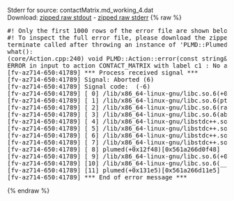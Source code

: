 Stderr for source:  contactMatrix.md_working_4.dat   
Download: [zipped raw stdout](contactMatrix.md_working_4.dat.plumed.stdout.txt.zip) - [zipped raw stderr](contactMatrix.md_working_4.dat.plumed.stderr.txt.zip) 
{% raw %}
<pre>
#! Only the first 1000 rows of the error file are shown below
#! To inspect the full error file, please download the zipped raw stderr file above
terminate called after throwing an instance of 'PLMD::Plumed::ExceptionError'
what():
(core/Action.cpp:240) void PLMD::Action::error(const string&) const
ERROR in input to action CONTACT_MATRIX with label c1 : No atoms have been read in
[fv-az714-650:41789] *** Process received signal ***
[fv-az714-650:41789] Signal: Aborted (6)
[fv-az714-650:41789] Signal code:  (-6)
[fv-az714-650:41789] [ 0] /lib/x86_64-linux-gnu/libc.so.6(+0x42520)[0x7f9cc2042520]
[fv-az714-650:41789] [ 1] /lib/x86_64-linux-gnu/libc.so.6(pthread_kill+0x12c)[0x7f9cc20969fc]
[fv-az714-650:41789] [ 2] /lib/x86_64-linux-gnu/libc.so.6(raise+0x16)[0x7f9cc2042476]
[fv-az714-650:41789] [ 3] /lib/x86_64-linux-gnu/libc.so.6(abort+0xd3)[0x7f9cc20287f3]
[fv-az714-650:41789] [ 4] /lib/x86_64-linux-gnu/libstdc++.so.6(+0xa2b9e)[0x7f9cc24a2b9e]
[fv-az714-650:41789] [ 5] /lib/x86_64-linux-gnu/libstdc++.so.6(+0xae20c)[0x7f9cc24ae20c]
[fv-az714-650:41789] [ 6] /lib/x86_64-linux-gnu/libstdc++.so.6(+0xae277)[0x7f9cc24ae277]
[fv-az714-650:41789] [ 7] /lib/x86_64-linux-gnu/libstdc++.so.6(__cxa_rethrow+0x4b)[0x7f9cc24ae52b]
[fv-az714-650:41789] [ 8] plumed(+0x12f48)[0x561a266d0f48]
[fv-az714-650:41789] [ 9] /lib/x86_64-linux-gnu/libc.so.6(+0x29d90)[0x7f9cc2029d90]
[fv-az714-650:41789] [10] /lib/x86_64-linux-gnu/libc.so.6(__libc_start_main+0x80)[0x7f9cc2029e40]
[fv-az714-650:41789] [11] plumed(+0x131e5)[0x561a266d11e5]
[fv-az714-650:41789] *** End of error message ***
</pre>
{% endraw %}
